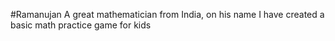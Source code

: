 #Ramanujan
A great mathematician from India, on his name I have created a basic math practice game for kids 
